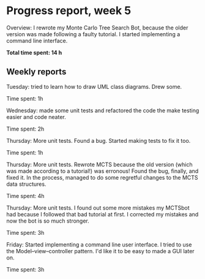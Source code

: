 Progress report, week 5
=======================

Overview: I rewrote my Monte Carlo Tree Search Bot, because the older version was made following a faulty tutorial. I started implementing a command line interface.

**Total time spent: 14 h**

## Weekly reports

Tuesday: tried to learn how to draw UML class diagrams. Drew some.

Time spent: 1h

Wednesday: made some unit tests and refactored the code the make testing easier and code neater.

Time spent: 2h

Thursday: More unit tests. Found a bug. Started making tests to fix it too.

Time spent: 1h

Thursday: More unit tests. Rewrote MCTS because the old version (which was made according to a tutorial!) was erronous! Found the bug, finally, and fixed it. In the process, managed to do some regretful changes to the MCTS data structures.

Time spent: 4h

Thursday: More unit tests. I found out some more mistakes my MCTSbot had because I followed that bad tutorial at first. I corrected my mistakes and now the bot is so much stronger.

Time spent: 3h

Friday: Started implementing a command line user interface. I tried to use the Model–view–controller pattern. I'd like it to be easy to made a GUI later on.

Time spent: 3h
